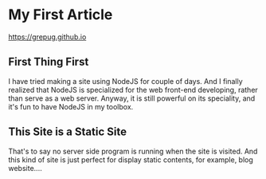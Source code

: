 # My First Article

<https://grepug.github.io>


## First Thing First

I have tried making a site using NodeJS for couple of days. And I finally realized that NodeJS is specialized for the web front-end developing, rather than serve as a web server. Anyway, it is still powerful on its speciality, and it's fun to have NodeJS in my toolbox.

## This Site is a Static Site

That's to say no server side program is running when the site is visited. And this kind of site is just perfect for display static contents, for example, blog website....


